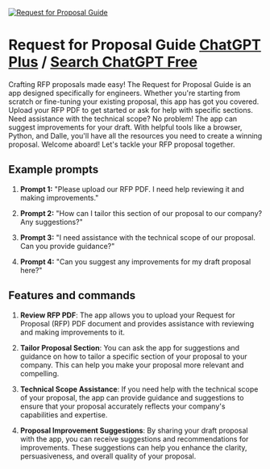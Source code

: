 
[![Request for Proposal Guide](https://files.oaiusercontent.com/file-ZT9Fcml7x0JsFdsm78km6v1R?se=2123-10-16T03%3A15%3A52Z&sp=r&sv=2021-08-06&sr=b&rscc=max-age%3D31536000%2C%20immutable&rscd=attachment%3B%20filename%3Dac436e07-a1bd-4535-8ea5-0a310589a32b.png&sig=msAWHmETZ6AvqP%2B8CfIf3V1yep6kZwaeo6QvWFYkTPE%3D)](https://chat.openai.com/g/g-arVm6uffZ-request-for-proposal-guide)

# Request for Proposal Guide [ChatGPT Plus](https://chat.openai.com/g/g-arVm6uffZ-request-for-proposal-guide) / [Search ChatGPT Free](https://gptcall.net/index.html#/?search=Request%20for%20Proposal%20Guide)

Crafting RFP proposals made easy! The Request for Proposal Guide is an app designed specifically for engineers. Whether you're starting from scratch or fine-tuning your existing proposal, this app has got you covered. Upload your RFP PDF to get started or ask for help with specific sections. Need assistance with the technical scope? No problem! The app can suggest improvements for your draft. With helpful tools like a browser, Python, and Dalle, you'll have all the resources you need to create a winning proposal. Welcome aboard! Let's tackle your RFP proposal together.

## Example prompts

1. **Prompt 1:** "Please upload our RFP PDF. I need help reviewing it and making improvements."

2. **Prompt 2:** "How can I tailor this section of our proposal to our company? Any suggestions?"

3. **Prompt 3:** "I need assistance with the technical scope of our proposal. Can you provide guidance?"

4. **Prompt 4:** "Can you suggest any improvements for my draft proposal here?"

## Features and commands

1. **Review RFP PDF**: The app allows you to upload your Request for Proposal (RFP) PDF document and provides assistance with reviewing and making improvements to it.

2. **Tailor Proposal Section**: You can ask the app for suggestions and guidance on how to tailor a specific section of your proposal to your company. This can help you make your proposal more relevant and compelling.

3. **Technical Scope Assistance**: If you need help with the technical scope of your proposal, the app can provide guidance and suggestions to ensure that your proposal accurately reflects your company's capabilities and expertise.

4. **Proposal Improvement Suggestions**: By sharing your draft proposal with the app, you can receive suggestions and recommendations for improvements. These suggestions can help you enhance the clarity, persuasiveness, and overall quality of your proposal.


